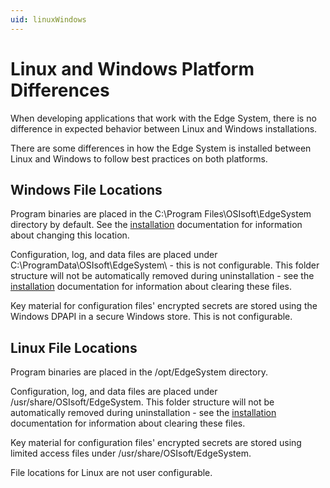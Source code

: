 ```yaml
---
uid: linuxWindows
---
```


# Linux and Windows Platform Differences

When developing applications that work with the Edge System, there is no difference in expected behavior between Linux and Windows installations.

There are some differences in how the Edge System is installed between Linux and Windows to follow best practices on both platforms.

## Windows File Locations

Program binaries are placed in the C:\Program Files\OSIsoft\EdgeSystem directory by default. See the [installation](#installationOverview) documentation for information about changing this location.

Configuration, log, and data files are placed under C:\ProgramData\OSIsoft\EdgeSystem\ - this is not configurable. This folder structure will not be automatically removed during uninstallation - see the [installation](#installationOverview) documentation for information about clearing these files.

Key material for configuration files' encrypted secrets are stored using the Windows DPAPI in a secure Windows store. This is not configurable.

## Linux File Locations

Program binaries are placed in the /opt/EdgeSystem directory.

Configuration, log, and data files are placed under /usr/share/OSIsoft/EdgeSystem. This folder structure will not be automatically removed during uninstallation - see the [installation](#installationOverview) documentation for information about clearing these files.

Key material for configuration files' encrypted secrets are stored using limited access files under /usr/share/OSIsoft/EdgeSystem.

File locations for Linux are not user configurable.
